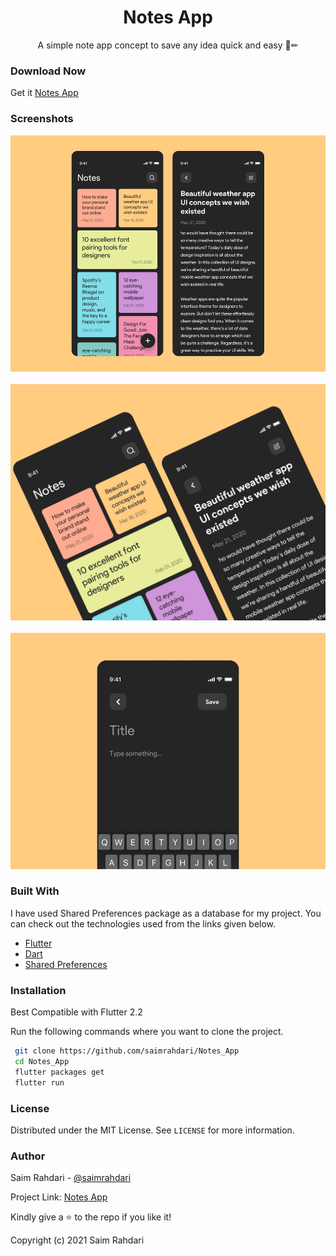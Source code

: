   <h1 align="center">Notes App</h1>

  <p align="center">
    A simple note app concept to save any idea quick and easy 📝✏
    <br />
  
### Download Now
Get it [Notes App](https://drive.google.com/file/d/19oA3wcvMoJdqyjd58wnUWIwnQI_h-_u2/view?usp=sharing)
  
### Screenshots
![](assets/images/1.png)
</br>
</br>
![](assets/images/2.png)
</br>
</br>
![](assets/images/3.png)


### Built With

I have used Shared Preferences package as a database for my project. You can check out the technologies used from the links given below.
* [Flutter](https://flutter.dev/)
* [Dart](https://dart.dev/)
* [Shared Preferences](https://pub.dev/packages/shared_preferences)


### Installation

Best Compatible with Flutter 2.2

Run the following commands where you want to clone the project.
   ```sh
    git clone https://github.com/saimrahdari/Notes_App
    cd Notes_App
    flutter packages get
    flutter run
   ```
  
### License

Distributed under the MIT License. See `LICENSE` for more information.

### Author

Saim Rahdari - [@saimrahdari](https://twitter.com/saimrahdari)

Project Link: [Notes App](https://github.com/saimrahdari/Notes_App)

Kindly give a ⭐ to the repo if you like it!

Copyright (c) 2021 Saim Rahdari
